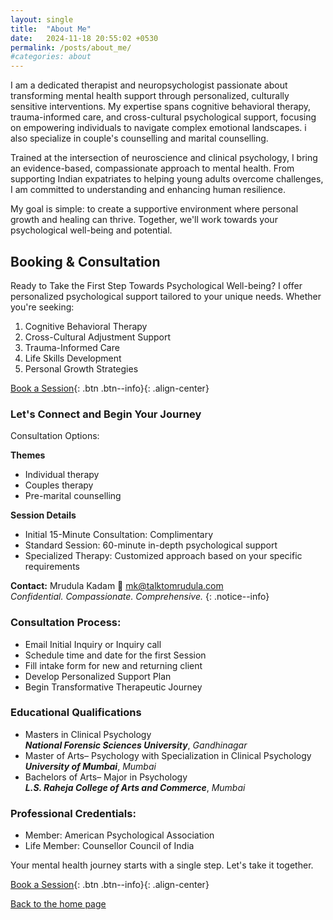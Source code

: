 ```yaml
---
layout: single
title:  "About Me"
date:   2024-11-18 20:55:02 +0530
permalink: /posts/about_me/
#categories: about
---
```


I am a dedicated therapist and neuropsychologist passionate about transforming mental health support through personalized, culturally sensitive interventions. My expertise spans cognitive behavioral therapy, trauma-informed care, and cross-cultural psychological support, focusing on empowering individuals to navigate complex emotional landscapes. i also specialize in couple's counselling and marital counselling.

Trained at the intersection of neuroscience and clinical psychology, I bring an evidence-based, compassionate approach to mental health. From supporting Indian expatriates to helping young adults overcome challenges, I am committed to understanding and enhancing human resilience.

My goal is simple: to create a supportive environment where personal growth and healing can thrive. Together, we'll work towards your psychological well-being and potential.

## Booking & Consultation
Ready to Take the First Step Towards Psychological Well-being?
I offer personalized psychological support tailored to your unique needs. Whether you're seeking:

1. Cognitive Behavioral Therapy
2. Cross-Cultural Adjustment Support
3. Trauma-Informed Care
4. Life Skills Development
5. Personal Growth Strategies

[Book a Session](/contact/){: .btn .btn--info}{: .align-center}

### Let's Connect and Begin Your Journey
Consultation Options:

**Themes**
* Individual therapy
* Couples therapy
* Pre-marital counselling

**Session Details**
* Initial 15-Minute Consultation: Complimentary
* Standard Session: 60-minute in-depth psychological support
* Specialized Therapy: Customized approach based on your specific requirements


**Contact:** Mrudula Kadam
📧 [mk@talktomrudula.com](mailto:mk@talktomrudula.com)     
*Confidential. Compassionate. Comprehensive.*
{: .notice--info}

### Consultation Process:

* Email Initial Inquiry or Inquiry call
* Schedule time and date for the first Session
* Fill intake form for new and returning client
* Develop Personalized Support Plan
* Begin Transformative Therapeutic Journey

### Educational Qualifications

* Masters in Clinical Psychology   
***National Forensic Sciences University***, *Gandhinagar*
* Master of Arts– Psychology with Specialization in Clinical Psychology   
***University of Mumbai***, *Mumbai*
* Bachelors of Arts– Major in Psychology    
***L.S. Raheja College of Arts and Commerce***, *Mumbai*

### Professional Credentials:

* Member: American Psychological Association
* Life Member: Counsellor Council of India

Your mental health journey starts with a single step. Let's take it together.

[Book a Session](/contact/){: .btn .btn--info}{: .align-center}

  [Back to the home page](index.md)
